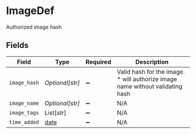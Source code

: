 # ImageDef

Authorized image hash


## Fields

| Field                                                                         | Type                                                                          | Required                                                                      | Description                                                                   |
| ----------------------------------------------------------------------------- | ----------------------------------------------------------------------------- | ----------------------------------------------------------------------------- | ----------------------------------------------------------------------------- |
| `image_hash`                                                                  | *Optional[str]*                                                               | :heavy_minus_sign:                                                            | Valid hash for the image. * will authorize image name without validating hash |
| `image_name`                                                                  | *Optional[str]*                                                               | :heavy_minus_sign:                                                            | N/A                                                                           |
| `image_tags`                                                                  | List[*str*]                                                                   | :heavy_minus_sign:                                                            | N/A                                                                           |
| `time_added`                                                                  | [date](https://docs.python.org/3/library/datetime.html#date-objects)          | :heavy_minus_sign:                                                            | N/A                                                                           |